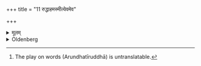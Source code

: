 +++
title = "11 रुद्धाहमस्मीत्येवमेव"

+++

<details><summary>मूलम्</summary>

रुद्धाहमस्मीत्येवमेव ११
</details>

<details><summary>Oldenberg</summary>

11. [^4]  (She says): 'I (N.N.) am held fast,' &c., as above (Sūtra 9).


[^4]:  The play on words (Arundhatīruddhā) is untranslatable.
</details>
